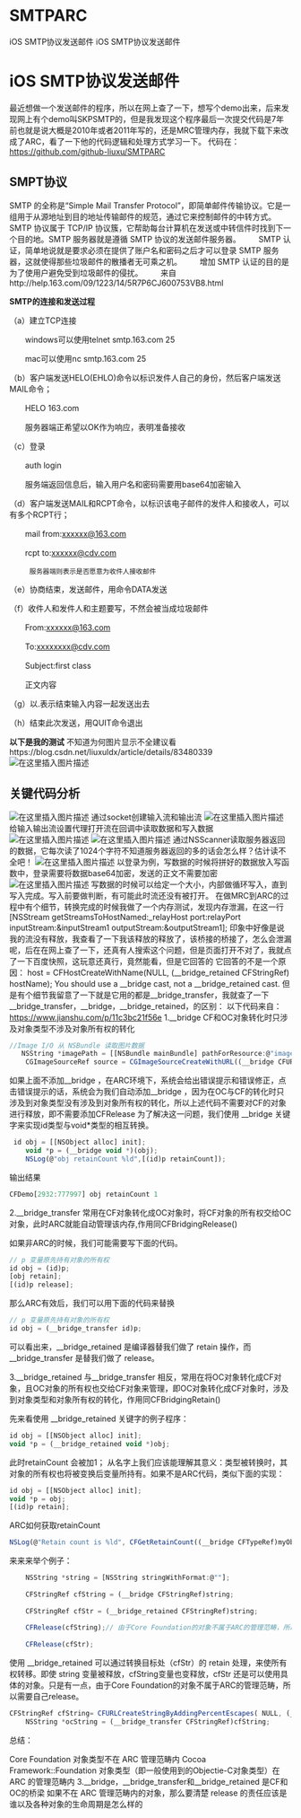 # SMTPARC
iOS SMTP协议发送邮件
iOS SMTP协议发送邮件

# iOS SMTP协议发送邮件

最近想做一个发送邮件的程序，所以在网上查了一下，想写个demo出来，后来发现网上有个demo叫SKPSMTP的，但是我发现这个程序最后一次提交代码是7年前也就是说大概是2010年或者2011年写的，还是MRC管理内存，我就下载下来改成了ARC，看了一下他的代码逻辑和处理方式学习一下。
代码在：https://github.com/github-liuxu/SMTPARC

## SMPT协议

SMTP 的全称是“Simple Mail Transfer Protocol”，即简单邮件传输协议。它是一组用于从源地址到目的地址传输邮件的规范，通过它来控制邮件的中转方式。SMTP 协议属于 TCP/IP 协议簇，它帮助每台计算机在发送或中转信件时找到下一个目的地。SMTP 服务器就是遵循 SMTP 协议的发送邮件服务器。 
　　SMTP 认证，简单地说就是要求必须在提供了账户名和密码之后才可以登录 SMTP 服务器，这就使得那些垃圾邮件的散播者无可乘之机。 
　　增加 SMTP 认证的目的是为了使用户避免受到垃圾邮件的侵扰。
　　来自http://help.163.com/09/1223/14/5R7P6CJ600753VB8.html

**SMTP的连接和发送过程**

（a）建立TCP连接

　　windows可以使用telnet smtp.163.com 25 
  
　　mac可以使用nc smtp.163.com 25
  
（b）客户端发送HELO(EHLO)命令以标识发件人自己的身份，然后客户端发送MAIL命令；

　　HELO 163.com
  
　　服务器端正希望以OK作为响应，表明准备接收
  
（c）登录

　　auth login
  
　　服务端返回信息后，输入用户名和密码需要用base64加密输入
  
（d）客户端发送MAIL和RCPT命令，以标识该电子邮件的发件人和接收人，可以有多个RCPT行；

　　mail from:<xxxxxx@163.com>
  
　　rcpt to:<xxxxxx@cdv.com>
  
         服务器端则表示是否愿意为收件人接收邮件
         
（e）协商结束，发送邮件，用命令DATA发送

（f）收件人和发件人和主题要写，不然会被当成垃圾邮件

　　From:xxxxxx@163.com
  
　　To:xxxxxxxx@cdv.com
  
　　Subject:first class
  
　　正文内容
  
（g）以.表示结束输入内容一起发送出去

（h）结束此次发送，用QUIT命令退出

**以下是我的测试**
不知道为何图片显示不全建议看https://blog.csdn.net/liuxuldx/article/details/83480339
![在这里插入图片描述](https://img-blog.csdnimg.cn/2018102823335568.png?x-oss-process=image/watermark,type_ZmFuZ3poZW5naGVpdGk,shadow_10,text_aHR0cHM6Ly9ibG9nLmNzZG4ubmV0L2xpdXh1bGR4,size_27,color_FFFFFF,t_70)

## 关键代码分析
![在这里插入图片描述](https://img-blog.csdnimg.cn/20181028234348163.png?x-oss-process=image/watermark,type_ZmFuZ3poZW5naGVpdGk,shadow_10,text_aHR0cHM6Ly9ibG9nLmNzZG4ubmV0L2xpdXh1bGR4,size_27,color_FFFFFF,t_70)
通过socket创建输入流和输出流
![在这里插入图片描述](https://img-blog.csdnimg.cn/20181028234655853.png?x-oss-process=image/watermark,type_ZmFuZ3poZW5naGVpdGk,shadow_10,text_aHR0cHM6Ly9ibG9nLmNzZG4ubmV0L2xpdXh1bGR4,size_27,color_FFFFFF,t_70)
给输入输出流设置代理打开流在回调中读取数据和写入数据
![在这里插入图片描述](https://img-blog.csdnimg.cn/20181028235144137.png?x-oss-process=image/watermark,type_ZmFuZ3poZW5naGVpdGk,shadow_10,text_aHR0cHM6Ly9ibG9nLmNzZG4ubmV0L2xpdXh1bGR4,size_27,color_FFFFFF,t_70)
![在这里插入图片描述](https://img-blog.csdnimg.cn/20181028235557245.png?x-oss-process=image/watermark,type_ZmFuZ3poZW5naGVpdGk,shadow_10,text_aHR0cHM6Ly9ibG9nLmNzZG4ubmV0L2xpdXh1bGR4,size_27,color_FFFFFF,t_70)
通过NSScanner读取服务器返回的数据，它每次读了1024个字符不知道服务器返回的多的话会怎么样？估计读不全吧！
![在这里插入图片描述](https://img-blog.csdnimg.cn/20181029000413724.png?x-oss-process=image/watermark,type_ZmFuZ3poZW5naGVpdGk,shadow_10,text_aHR0cHM6Ly9ibG9nLmNzZG4ubmV0L2xpdXh1bGR4,size_27,color_FFFFFF,t_70)
以登录为例，写数据的时候将拼好的数据放入写函数中，登录需要将数据base64加密，发送的正文不需要加密
![在这里插入图片描述](https://img-blog.csdnimg.cn/20181028235308289.png?x-oss-process=image/watermark,type_ZmFuZ3poZW5naGVpdGk,shadow_10,text_aHR0cHM6Ly9ibG9nLmNzZG4ubmV0L2xpdXh1bGR4,size_27,color_FFFFFF,t_70)
写数据的时候可以给定一个大小，内部做循环写入，直到写入完成。写入前要做判断，有可能此时流还没有被打开。
在做MRC到ARC的过程中有个细节，转换完成的时候我做了一个内存测试，发现内存泄漏，在这一行   [NSStream getStreamsToHostNamed:_relayHost port:relayPort inputStream:&inputStream1 outputStream:&outputStream1];
印象中好像是说我的流没有释放，我查看了一下我该释放的释放了，该桥接的桥接了，怎么会泄漏呢，后在在网上查了一下，还真有人搜索这个问题，但是页面打开不对了，我就点了一下百度快照，这玩意还真行，竟然能看，但是它回答的
它回答的不是一个原因：
host = CFHostCreateWithName(NULL, (__bridge_retained CFStringRef) hostName);
You should use a __bridge cast, not a __bridge_retained cast.
但是有个细节我留意了一下就是它用的都是__bridge_transfer，我就查了一下__bridge_transfer，__bridge，__bridge_retained，的区别：
以下代码来自：https://www.jianshu.com/p/11c3bc21f56e
1.__bridge
CF和OC对象转化时只涉及对象类型不涉及对象所有权的转化
```javascript
//Image I/O 从 NSBundle 读取图片数据
   NSString *imagePath = [[NSBundle mainBundle] pathForResource:@"image" ofType:@"png"];
    CGImageSourceRef source = CGImageSourceCreateWithURL((__bridge CFURLRef)[NSURL fileURLWithPath:[[NSBundle mainBundle] pathForResource:@"image" ofType:@"png"]], NULL);
```
如果上面不添加__bridge ，在ARC环境下，系统会给出错误提示和错误修正，点击错误提示的话，系统会为我们自动添加__bridge ，因为在OC与CF的转化时只涉及到对象类型没有涉及到对象所有权的转化，所以上述代码不需要对CF的对象进行释放，即不需要添加CFRelease
为了解决这一问题，我们使用 __bridge 关键字来实现id类型与void*类型的相互转换。
```javascript
 id obj = [[NSObject alloc] init];
    void *p = (__bridge void *)(obj);
    NSLog(@"obj retainCount %ld",[(id)p retainCount]);
```
输出结果
```javascript
CFDemo[2932:777997] obj retainCount 1
```
2.__bridge_transfer
常用在CF对象转化成OC对象时，将CF对象的所有权交给OC对象，此时ARC就能自动管理该内存,作用同CFBridgingRelease()

如果非ARC的时候，我们可能需要写下面的代码。
```javascript
// p 变量原先持有对象的所有权
id obj = (id)p;
[obj retain];
[(id)p release];
```
那么ARC有效后，我们可以用下面的代码来替换
```javascript
// p 变量原先持有对象的所有权
id obj = (__bridge_transfer id)p;
```
可以看出来，__bridge_retained 是编译器替我们做了 retain 操作，而 __bridge_transfer 是替我们做了 release。

3.__bridge_retained
与__bridge_transfer 相反，常用在将OC对象转化成CF对象，且OC对象的所有权也交给CF对象来管理，即OC对象转化成CF对象时，涉及到对象类型和对象所有权的转化，作用同CFBridgingRetain()

先来看使用 __bridge_retained 关键字的例子程序：
```javascript
id obj = [[NSObject alloc] init];
void *p = (__bridge_retained void *)obj;
```
此时retainCount 会被加1；
从名字上我们应该能理解其意义：类型被转换时，其对象的所有权也将被变换后变量所持有。如果不是ARC代码，类似下面的实现：
```javascript
id obj = [[NSObject alloc] init];
void *p = obj;
[(id)p retain];
```
ARC如何获取retainCount
```javascript
NSLog(@"Retain count is %ld", CFGetRetainCount((__bridge CFTypeRef)myObject));
```
来来来举个例子：
```javascript
	NSString *string = [NSString stringWithFormat:@""];
    
    CFStringRef cfString = (__bridge CFStringRef)string;
    
    CFStringRef cfStr = (__bridge_retained CFStringRef)string;
    
    CFRelease(cfString);// 由于Core Foundation的对象不属于ARC的管理范畴，所以需要自己release
    
    CFRelease(cfStr);
```
使用 __bridge_retained 可以通过转换目标处（cfStr）的 retain 处理，来使所有权转移。即使 string 变量被释放，cfString变量也变释放，cfStr 还是可以使用具体的对象。只是有一点，由于Core Foundation的对象不属于ARC的管理范畴，所以需要自己release。
```javascript
CFStringRef cfString= CFURLCreateStringByAddingPercentEscapes( NULL, (__bridge CFStringRef)text, NULL, CFSTR("!*’();:@&=+$,/?%#[]"), CFStringConvertNSStringEncodingToEncoding(NSUTF8StringEncoding));
    NSString *ocString = (__bridge_transfer CFStringRef)cfString;
```
总结：

Core Foundation 对象类型不在 ARC 管理范畴内
Cocoa Framework::Foundation 对象类型（即一般使用到的Objectie-C对象类型）在 ARC 的管理范畴内
3.__bridge，__bridge_transfer和__bridge_retained 是CF和OC的桥梁
如果不在 ARC 管理范畴内的对象，那么要清楚 release 的责任应该是谁以及各种对象的生命周期是怎么样的
